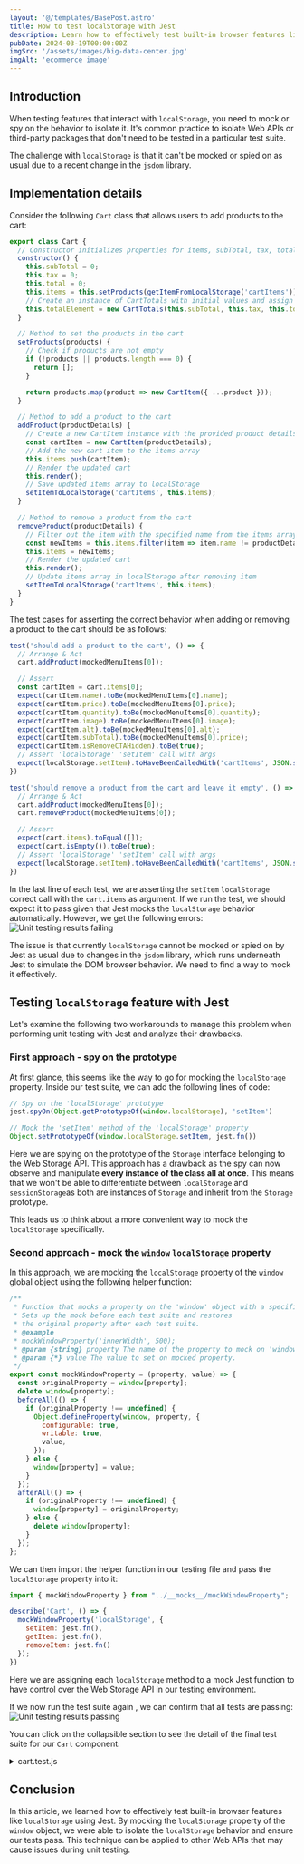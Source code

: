 ```yaml
---
layout: '@/templates/BasePost.astro'
title: How to test localStorage with Jest
description: Learn how to effectively test built-in browser features like localStorage with Jest. Read now!
pubDate: 2024-03-19T00:00:00Z
imgSrc: '/assets/images/big-data-center.jpg'
imgAlt: 'ecommerce image'
---
```


## Introduction
When testing features that interact with `localStorage`, you need to mock or spy on the behavior to isolate it. It's common practice to isolate Web APIs or third-party packages that don't need to be tested in a particular test suite.

The challenge with `localStorage` is that it can't be mocked or spied on as usual due to a recent change in the `jsdom` library.


## Implementation details
Consider the following `Cart` class that allows users to add products to the cart:
```js
export class Cart {
  // Constructor initializes properties for items, subTotal, tax, total, and totalElement
  constructor() {
    this.subTotal = 0;
    this.tax = 0;
    this.total = 0;
    this.items = this.setProducts(getItemFromLocalStorage('cartItems'));
    // Create an instance of CartTotals with initial values and assign it to totalElement
    this.totalElement = new CartTotals(this.subTotal, this.tax, this.total);
  }

  // Method to set the products in the cart
  setProducts(products) {
    // Check if products are not empty
    if (!products || products.length === 0) {
      return [];
    }

    return products.map(product => new CartItem({ ...product }));
  }

  // Method to add a product to the cart
  addProduct(productDetails) {
    // Create a new CartItem instance with the provided product details
    const cartItem = new CartItem(productDetails);
    // Add the new cart item to the items array
    this.items.push(cartItem);
    // Render the updated cart
    this.render();
    // Save updated items array to localStorage
    setItemToLocalStorage('cartItems', this.items);
  }

  // Method to remove a product from the cart
  removeProduct(productDetails) {
    // Filter out the item with the specified name from the items array
    const newItems = this.items.filter(item => item.name != productDetails.name);
    this.items = newItems;
    // Render the updated cart
    this.render();
    // Update items array in localStorage after removing item
    setItemToLocalStorage('cartItems', this.items);
  }
}
```
The test cases for asserting the correct behavior when adding or removing a product to the cart should be as follows:
```js
test('should add a product to the cart', () => {
  // Arrange & Act
  cart.addProduct(mockedMenuItems[0]);

  // Assert
  const cartItem = cart.items[0];
  expect(cartItem.name).toBe(mockedMenuItems[0].name);
  expect(cartItem.price).toBe(mockedMenuItems[0].price);
  expect(cartItem.quantity).toBe(mockedMenuItems[0].quantity);
  expect(cartItem.image).toBe(mockedMenuItems[0].image);
  expect(cartItem.alt).toBe(mockedMenuItems[0].alt);
  expect(cartItem.subTotal).toBe(mockedMenuItems[0].price);
  expect(cartItem.isRemoveCTAHidden).toBe(true);
  // Assert 'localStorage' 'setItem' call with args
  expect(localStorage.setItem).toHaveBeenCalledWith('cartItems', JSON.stringify(cart.items));
})

test('should remove a product from the cart and leave it empty', () => {
  // Arrange & Act
  cart.addProduct(mockedMenuItems[0]);
  cart.removeProduct(mockedMenuItems[0]);

  // Assert
  expect(cart.items).toEqual([]);
  expect(cart.isEmpty()).toBe(true);
  // Assert 'localStorage' 'setItem' call with args
  expect(localStorage.setItem).toHaveBeenCalledWith('cartItems', JSON.stringify(cart.items));
})
```
In the last line of each test, we are asserting the `setItem` `localStorage` correct call with the `cart.items` as argument. If we run the test, we should expect it to pass given that Jest mocks the `localStorage` behavior automatically. However, we get the following errors:
![Unit testing results failing](/assets/images/image-post4-unit-testing-results.jpg)

The issue is that currently `localStorage` cannot be mocked or spied on by Jest as usual due to changes in the `jsdom` library, which runs underneath Jest to simulate the DOM browser behavior. We need to find a way to mock it effectively.

## Testing `localStorage` feature with Jest
Let's examine the following two workarounds to manage this problem when performing unit testing with Jest and analyze their drawbacks.

### First approach - spy on the prototype
At first glance, this seems like the way to go for mocking the `localStorage` property. Inside our test suite, we can add the following lines of code:
```js
// Spy on the 'localStorage' prototype
jest.spyOn(Object.getPrototypeOf(window.localStorage), 'setItem')

// Mock the 'setItem' method of the 'localStorage' property
Object.setPrototypeOf(window.localStorage.setItem, jest.fn())
```
Here we are spying on the prototype of the `Storage` interface belonging to the Web Storage API. This approach has a drawback as the spy can now observe and manipulate **every instance of the class all at once**. This means that we won't be able to differentiate between `localStorage` and `sessionStorage`as both are instances of `Storage` and inherit from the `Storage` prototype.

This leads us to think about a more convenient way to mock the `localStorage` specifically.

### Second approach - mock the `window` `localStorage` property
In this approach, we are mocking the `localStorage` property of the `window` global object using the following helper function:
```js
/**
 * Function that mocks a property on the 'window' object with a specified value.
 * Sets up the mock before each test suite and restores
 * the original property after each test suite.
 * @example
 * mockWindowProperty('innerWidth', 500);
 * @param {string} property The name of the property to mock on 'window' object.
 * @param {*} value The value to set on mocked property.
 */
export const mockWindowProperty = (property, value) => {
  const originalProperty = window[property];
  delete window[property];
  beforeAll(() => {
    if (originalProperty !== undefined) {
      Object.defineProperty(window, property, {
        configurable: true,
        writable: true,
        value,
      });
    } else {
      window[property] = value;
    }
  });
  afterAll(() => {
    if (originalProperty !== undefined) {
      window[property] = originalProperty;
    } else {
      delete window[property];
    }
  });
};
```
We can then import the helper function in our testing file and pass the `localStorage` property into it:
```js
import { mockWindowProperty } from "../__mocks__/mockWindowProperty";
```
```js
describe('Cart', () => {
  mockWindowProperty('localStorage', {
    setItem: jest.fn(),
    getItem: jest.fn(),
    removeItem: jest.fn()
  });
})
```
Here we are assigning each `localStorage` method to a mock Jest function to have control over the Web Storage API in our testing environment.


If we now run the test suite again , we can confirm that all tests are passing:
![Unit testing results passing](/assets/images/image-post4-unit-testing-results2.jpg)

You can click on the collapsible section to see the detail of the final test suite for our `Cart` component:
<details>
  <summary><span class="bg-gradient-to-br from-sky-500 to-cyan-400 bg-clip-text text-transparent">cart.test.js</span></summary>

  ```js
  import { Cart } from "../js/components/cart";
  import { CartItem } from "../js/components/cartItem";
  import { mockedMenuItems } from "../__mocks__/menuData";
  import { CartTotals } from "../js/components/cartTotals";
  import { mockWindowProperty } from "../__mocks__/mockWindowProperty";

  describe('Cart', () => {
    let cart, cartContainer, totalsContainer, emptyMessage;
    mockWindowProperty('localStorage', {
      setItem: jest.fn(),
      getItem: jest.fn(),
      removeItem: jest.fn()
    });

    beforeEach(() => {
      cart = new Cart();
      cartContainer = document.createElement('ul');
      totalsContainer = document.createElement('div');
      emptyMessage = document.createElement('p');
      cartContainer.classList.add('cart-summary');
      totalsContainer.classList.add('totals');
      emptyMessage.classList.add('empty');
      jest.spyOn(document, 'querySelector').mockImplementation((selector) => {
        if (selector === '.cart-summary') {
          return cartContainer;
        }
        if (selector === '.totals') {
          return totalsContainer;
        }
        if (selector === '.empty') {
          return emptyMessage;
        }
      });
    })

    afterEach(() => {
      jest.restoreAllMocks();
    });

    test('should create a Cart instance with correct initial values', () => {
      // Assert
      expect(cart.items).toEqual([]);
      expect(cart.subTotal).toBe(0);
      expect(cart.tax).toBe(0);
      expect(cart.total).toBe(0);
      expect(cart.totalElement.subTotal).toBe(0);
      expect(cart.totalElement.tax).toBe(0);
      expect(cart.totalElement.total).toBe(0);
    })

    test('should render the entire cart, including items and totals', () => {
      // Arrange
      const cartItem = new CartItem(mockedMenuItems[0]);
      cart.items.push(cartItem);
      // Act
      cart.render();

      // Assert
      const cartItems = cartContainer.querySelectorAll('cart-item');
      const cartTotal = totalsContainer.querySelector('cart-totals');
      expect(cartItems.length).toBe(1);
      expect(cartTotal).not.toBeNull();
    })

    test('should add a product to the cart', () => {
      // Arrange & Act
      cart.addProduct(mockedMenuItems[0]);

      // Assert
      const cartItem = cart.items[0];
      expect(cartItem.name).toBe(mockedMenuItems[0].name);
      expect(cartItem.price).toBe(mockedMenuItems[0].price);
      expect(cartItem.quantity).toBe(mockedMenuItems[0].quantity);
      expect(cartItem.image).toBe(mockedMenuItems[0].image);
      expect(cartItem.alt).toBe(mockedMenuItems[0].alt);
      expect(cartItem.subTotal).toBe(mockedMenuItems[0].price);
      expect(cartItem.isRemoveCTAHidden).toBe(true);
      expect(localStorage.setItem).toHaveBeenCalledWith('cartItems', JSON.stringify(cart.items));
    })

    test('should remove a product from the cart and leave it empty', () => {
      // Arrange & Act
      cart.addProduct(mockedMenuItems[0]);
      cart.removeProduct(mockedMenuItems[0]);

      // Assert
      expect(cart.items).toEqual([]);
      expect(cart.isEmpty()).toBe(true);
      expect(localStorage.setItem).toHaveBeenCalledWith('cartItems', JSON.stringify(cart.items));
    })

    test('should update the totals section with correct values', () => {
      // Arrange
      const subTotal = 10;
      const tax = 1;
      const total = 11;
      const subTotalContainer = document.createElement('div');
      const taxContainer = document.createElement('div');
      const totalContainer = document.createElement('div');
      subTotalContainer.classList.add('subtotal');
      taxContainer.classList.add('tax');
      totalContainer.classList.add('total');
      jest.spyOn(CartTotals.prototype, 'querySelector').mockImplementation((selector) => {
        if (selector === '.subtotal') {
          return subTotalContainer;
        }
        if (selector === '.tax') {
          return taxContainer;
        }
        if (selector === '.total .price') {
          return totalContainer;
        }
      });

      // Act
      cart.updateTotals(subTotal, tax, total);

      // Assert
      expect(cart.totalElement.subTotal).toBe(subTotal);
      expect(cart.totalElement.tax).toBe(tax);
      expect(cart.totalElement.total).toBe(total);
    })
  })
  ```
</details>

## Conclusion
In this article, we learned how to effectively test built-in browser features like `localStorage` using Jest. By mocking the `localStorage` property of the `window` object, we were able to isolate the `localStorage` behavior and ensure our tests pass. This technique can be applied to other Web APIs that may cause issues during unit testing.